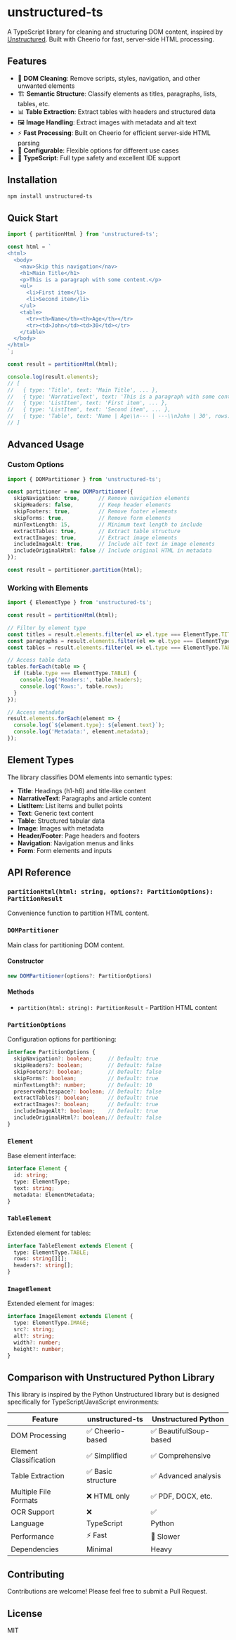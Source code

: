 # unstructured-ts

A TypeScript library for cleaning and structuring DOM content, inspired by [Unstructured](https://github.com/Unstructured-IO/unstructured). Built with Cheerio for fast, server-side HTML processing.

## Features

- 🧹 **DOM Cleaning**: Remove scripts, styles, navigation, and other unwanted elements
- 🏗️ **Semantic Structure**: Classify elements as titles, paragraphs, lists, tables, etc.
- 📊 **Table Extraction**: Extract tables with headers and structured data
- 🖼️ **Image Handling**: Extract images with metadata and alt text
- ⚡ **Fast Processing**: Built on Cheerio for efficient server-side HTML parsing
- 🎯 **Configurable**: Flexible options for different use cases
- 📝 **TypeScript**: Full type safety and excellent IDE support

## Installation

```bash
npm install unstructured-ts
```

## Quick Start

```typescript
import { partitionHtml } from 'unstructured-ts';

const html = `
<html>
  <body>
    <nav>Skip this navigation</nav>
    <h1>Main Title</h1>
    <p>This is a paragraph with some content.</p>
    <ul>
      <li>First item</li>
      <li>Second item</li>
    </ul>
    <table>
      <tr><th>Name</th><th>Age</th></tr>
      <tr><td>John</td><td>30</td></tr>
    </table>
  </body>
</html>
`;

const result = partitionHtml(html);

console.log(result.elements);
// [
//   { type: 'Title', text: 'Main Title', ... },
//   { type: 'NarrativeText', text: 'This is a paragraph with some content.', ... },
//   { type: 'ListItem', text: 'First item', ... },
//   { type: 'ListItem', text: 'Second item', ... },
//   { type: 'Table', text: 'Name | Age\\n--- | ---\\nJohn | 30', rows: [['John', '30']], headers: ['Name', 'Age'], ... }
// ]
```

## Advanced Usage

### Custom Options

```typescript
import { DOMPartitioner } from 'unstructured-ts';

const partitioner = new DOMPartitioner({
  skipNavigation: true,      // Remove navigation elements
  skipHeaders: false,        // Keep header elements
  skipFooters: true,         // Remove footer elements
  skipForms: true,           // Remove form elements
  minTextLength: 15,         // Minimum text length to include
  extractTables: true,       // Extract table structure
  extractImages: true,       // Extract image elements
  includeImageAlt: true,     // Include alt text in image elements
  includeOriginalHtml: false // Include original HTML in metadata
});

const result = partitioner.partition(html);
```

### Working with Elements

```typescript
import { ElementType } from 'unstructured-ts';

const result = partitionHtml(html);

// Filter by element type
const titles = result.elements.filter(el => el.type === ElementType.TITLE);
const paragraphs = result.elements.filter(el => el.type === ElementType.NARRATIVE_TEXT);
const tables = result.elements.filter(el => el.type === ElementType.TABLE);

// Access table data
tables.forEach(table => {
  if (table.type === ElementType.TABLE) {
    console.log('Headers:', table.headers);
    console.log('Rows:', table.rows);
  }
});

// Access metadata
result.elements.forEach(element => {
  console.log(`${element.type}: ${element.text}`);
  console.log('Metadata:', element.metadata);
});
```

## Element Types

The library classifies DOM elements into semantic types:

- **Title**: Headings (h1-h6) and title-like content
- **NarrativeText**: Paragraphs and article content
- **ListItem**: List items and bullet points
- **Text**: Generic text content
- **Table**: Structured tabular data
- **Image**: Images with metadata
- **Header/Footer**: Page headers and footers
- **Navigation**: Navigation menus and links
- **Form**: Form elements and inputs

## API Reference

### `partitionHtml(html: string, options?: PartitionOptions): PartitionResult`

Convenience function to partition HTML content.

### `DOMPartitioner`

Main class for partitioning DOM content.

#### Constructor
```typescript
new DOMPartitioner(options?: PartitionOptions)
```

#### Methods
- `partition(html: string): PartitionResult` - Partition HTML content

### `PartitionOptions`

Configuration options for partitioning:

```typescript
interface PartitionOptions {
  skipNavigation?: boolean;     // Default: true
  skipHeaders?: boolean;        // Default: false
  skipFooters?: boolean;        // Default: false
  skipForms?: boolean;          // Default: true
  minTextLength?: number;       // Default: 10
  preserveWhitespace?: boolean; // Default: false
  extractTables?: boolean;      // Default: true
  extractImages?: boolean;      // Default: true
  includeImageAlt?: boolean;    // Default: true
  includeOriginalHtml?: boolean;// Default: false
}
```

### `Element`

Base element interface:

```typescript
interface Element {
  id: string;
  type: ElementType;
  text: string;
  metadata: ElementMetadata;
}
```

### `TableElement`

Extended element for tables:

```typescript
interface TableElement extends Element {
  type: ElementType.TABLE;
  rows: string[][];
  headers?: string[];
}
```

### `ImageElement`

Extended element for images:

```typescript
interface ImageElement extends Element {
  type: ElementType.IMAGE;
  src?: string;
  alt?: string;
  width?: number;
  height?: number;
}
```

## Comparison with Unstructured Python Library

This library is inspired by the Python Unstructured library but is designed specifically for TypeScript/JavaScript environments:

| Feature | unstructured-ts | Unstructured Python |
|---------|----------------|-------------------|
| DOM Processing | ✅ Cheerio-based | ✅ BeautifulSoup-based |
| Element Classification | ✅ Simplified | ✅ Comprehensive |
| Table Extraction | ✅ Basic structure | ✅ Advanced analysis |
| Multiple File Formats | ❌ HTML only | ✅ PDF, DOCX, etc. |
| OCR Support | ❌ | ✅ |
| Language | TypeScript | Python |
| Performance | ⚡ Fast | 🐌 Slower |
| Dependencies | Minimal | Heavy |

## Contributing

Contributions are welcome! Please feel free to submit a Pull Request.

## License

MIT